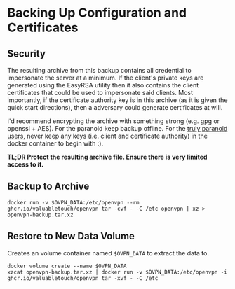 # Backing Up Configuration and Certificates

## Security

The resulting archive from this backup contains all credential to impersonate the server at a minimum. If the client's private keys are generated using the EasyRSA utility then it also contains the client certificates that could be used to impersonate said clients. Most importantly, if the certificate authority key is in this archive (as it is given the quick start directions), then a adversary could generate certificates at will.

I'd recommend encrypting the archive with something strong (e.g. gpg or openssl + AES). For the paranoid keep backup offline. For the [truly paranoid users](/docs/paranoid.md), never keep any keys (i.e. client and certificate authority) in the docker container to begin with :).


**TL;DR Protect the resulting archive file. Ensure there is very limited access to it.**

## Backup to Archive

    docker run -v $OVPN_DATA:/etc/openvpn --rm ghcr.io/valuabletouch/openvpn tar -cvf - -C /etc openvpn | xz > openvpn-backup.tar.xz

## Restore to New Data Volume

Creates an volume container named `$OVPN_DATA` to extract the data to.

    docker volume create --name $OVPN_DATA
    xzcat openvpn-backup.tar.xz | docker run -v $OVPN_DATA:/etc/openvpn -i ghcr.io/valuabletouch/openvpn tar -xvf - -C /etc
